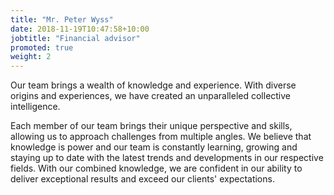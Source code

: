 ```yaml
---
title: "Mr. Peter Wyss"
date: 2018-11-19T10:47:58+10:00
jobtitle: "Financial advisor"
promoted: true
weight: 2
---
```


Our team brings a wealth of knowledge and experience. With diverse origins and experiences, we have created an unparalleled collective intelligence.

Each member of our team brings their unique perspective and skills, allowing us to approach challenges from multiple angles. We believe that knowledge is power and our team is constantly learning, growing and staying up to date with the latest trends and developments in our respective fields. With our combined knowledge, we are confident in our ability to deliver exceptional results and exceed our clients' expectations.